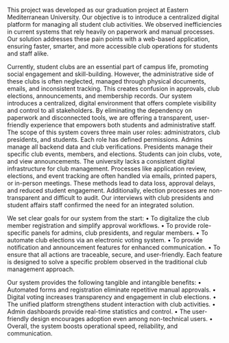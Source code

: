This project was developed as our graduation project at Eastern Mediterranean University. Our objective is to introduce a centralized digital platform for managing all student club activities. We observed inefficiencies in current systems that rely heavily on paperwork and manual processes. Our solution addresses these pain points with a web-based application, ensuring faster, smarter, and more accessible club operations for students and staff alike.

Currently, student clubs are an essential part of campus life, promoting social engagement and skill-building. However, the administrative side of these clubs is often neglected, managed through physical documents, emails, and inconsistent tracking. This creates confusion in approvals, club elections, announcements, and membership records. Our system introduces a centralized, digital environment that offers complete visibility and control to all stakeholders. By eliminating the dependency on paperwork and disconnected tools, we are offering a transparent, user-friendly experience that empowers both students and administrative staff.
The scope of this system covers three main user roles: administrators, club presidents, and students. Each role has defined permissions. Admins manage all backend data and club verifications. Presidents manage their specific club events, members, and elections. Students can join clubs, vote, and view announcements.
The university lacks a consistent digital infrastructure for club management. Processes like application review, elections, and event tracking are often handled via emails, printed papers, or in-person meetings. These methods lead to data loss, approval delays, and reduced student engagement. Additionally, election processes are non-transparent and difficult to audit. Our interviews with club presidents and student affairs staff confirmed the need for an integrated solution.

We set clear goals for our system from the start:
	•	To digitalize the club member registration and simplify approval workflows.
	•	To provide role-specific panels for admins, club presidents, and regular members.
	•	To automate club elections via an electronic voting system.
	•	To provide notification and announcement features for enhanced communication.
	•	To ensure that all actions are traceable, secure, and user-friendly.
Each feature is designed to solve a specific problem observed in the traditional club management approach.

Our system provides the following tangible and intangible benefits:
	•	Automated forms and registration eliminate repetitive manual approvals.
	•	Digital voting increases transparency and engagement in club elections.
	•	The unified platform strengthens student interaction with club activities.
	•	Admin dashboards provide real-time statistics and control.
	•	The user-friendly design encourages adoption even among non-technical users.
	•	Overall, the system boosts operational speed, reliability, and communication.
